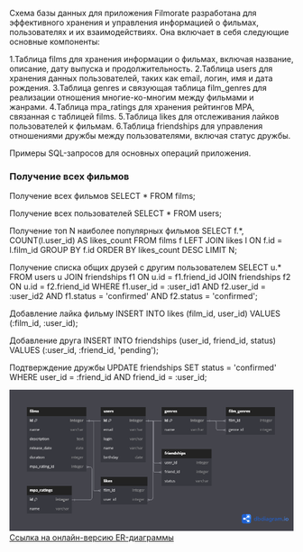 Схема базы данных для приложения Filmorate разработана для эффективного хранения и управления информацией о фильмах, пользователях и их взаимодействиях. Она включает в себя следующие основные компоненты:

1.Таблица films для хранения информации о фильмах, включая название, описание, дату выпуска и продолжительность.
2.Таблица users для хранения данных пользователей, таких как email, логин, имя и дата рождения.
3.Таблица genres и связующая таблица film_genres для реализации отношения многие-ко-многим между фильмами и жанрами.
4.Таблица mpa_ratings для хранения рейтингов MPA, связанная с таблицей films.
5.Таблица likes для отслеживания лайков пользователей к фильмам.
6.Таблица friendships для управления отношениями дружбы между пользователями, включая статус дружбы.

Примеры SQL-запросов для основных операций приложения.

### Получение всех фильмов
Получение всех фильмов
SELECT * FROM films;

Получение всех пользователей
SELECT * FROM users;

Получение топ N наиболее популярных фильмов
SELECT f.*, COUNT(l.user_id) AS likes_count
FROM films f
LEFT JOIN likes l ON f.id = l.film_id
GROUP BY f.id
ORDER BY likes_count DESC
LIMIT N;

Получение списка общих друзей с другим пользователем
SELECT u.*
FROM users u
JOIN friendships f1 ON u.id = f1.friend_id
JOIN friendships f2 ON u.id = f2.friend_id
WHERE f1.user_id = :user_id1 AND f2.user_id = :user_id2
  AND f1.status = 'confirmed' AND f2.status = 'confirmed';

Добавление лайка фильму
INSERT INTO likes (film_id, user_id)
VALUES (:film_id, :user_id);

Добавление друга
INSERT INTO friendships (user_id, friend_id, status)
VALUES (:user_id, :friend_id, 'pending');

Подтверждение дружбы
UPDATE friendships
SET status = 'confirmed'
WHERE user_id = :friend_id AND friend_id = :user_id;


![ER-диаграмма базы данных](./diagrams/er_diagram.png)
[Ссылка на онлайн-версию ER-диаграммы](https://dbdiagram.io/d/671bbd6d97a66db9a34a32d1)
